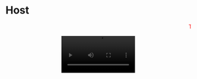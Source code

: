 # Host
<marquee behavior="scroll" direction="left">
  <span style="color: red;">T</span>
  <span style="color: green;">q</span>
  <span style="color: blue;">m</span>
  <span style="color: orange;"> </span>
  <span style="color: purple;">D</span>
  <span style="color: cyan;">a</span>
  <span style="color: magenta;">n</span>
  <span style="color: yellow;">i</span>
  <span style="color: lime;">s</span>
  <span style="color: pink;">,</span>
  <span style="color: teal;"> </span>
  <span style="color: violet;">e</span>
  <span style="color: lightblue;">s</span>
  <span style="color: gold;">t</span>
  <span style="color: darkgreen;">o</span>
  <span style="color: coral;"> </span>
  <span style="color: navy;">e</span>
  <span style="color: olive;">s</span>
  <span style="color: chocolate;"> </span>
  <span style="color: indigo;">u</span>
  <span style="color: darkred;">n</span>
  <span style="color: darkorange;">a</span>
  <span style="color: crimson;"> </span>
  <span style="color: green;">p</span>
  <span style="color: dodgerblue;">r</span>
  <span style="color: purple;">u</span>
  <span style="color: lime;">e</span>
  <span style="color: cyan;">b</span>
  <span style="color: magenta;">a</span>
  <span style="color: orange;"> </span>
  <span style="color: red;">x</span>
  <span style="color: green;">d</span>
  <span style="color: orange;"> </span>
  <span style="color: red;">&lt;</span>
  <span style="color: green;">3</span>
</marquee>
<br><br>
<div style="text-align: center;">
  <video width="200" controls style="max-width: 100%;">
    <source src="https://github.com/user-attachments/assets/63a9b68f-86c8-47f3-ae98-536e47921446" type="video/mp4">
  </video>
</div>
